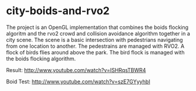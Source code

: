 city-boids-and-rvo2
===================

The project is an OpenGL implementation that combines the boids flocking algoritm and the rvo2 crowd and collision avoidance algorithm together in a city scene.  The scene is a basic intersection with pedestrians navigating from one location to another.  The pedestrains are managed with RVO2.  A flock of birds flies around above the park.  The bird flock is managed with the boids flocking algorithm.

Result:
http://www.youtube.com/watch?v=ISHRqsTBWR4

Boid Test:
http://www.youtube.com/watch?v=szE7GYyyhbI
